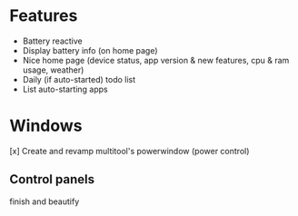 ﻿# Features

- Battery reactive
- Display battery info (on home page)
- Nice home page (device status, app version & new features, cpu & ram usage, weather)
- Daily (if auto-started) todo list
- List auto-starting apps

# Windows

[x] Create and revamp multitool's powerwindow (power control)

## Control panels

finish and beautify
